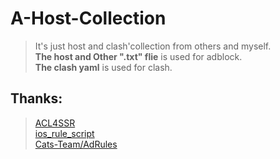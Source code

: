 # A-Host-Collection
> It's just host and clash'collection from others and myself.  
> **The host and Other ".txt" flie** is used for adblock.  
> **The clash yaml** is used for clash.  
## Thanks:
> [ACL4SSR](https://github.com/ACL4SSR/ACL4SSR/tree/master)  
> [ios_rule_script](https://github.com/blackmatrix7/ios_rule_script/tree/master/rule/Clash)  
> [Cats-Team/AdRules](https://github.com/Cats-Team/AdRules)  
